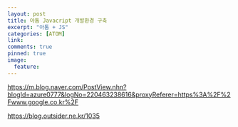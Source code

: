 ```yaml
---
layout: post
title: 아톰 Javacript 개발환경 구축
excerpt: "아톰 + JS"
categories: [ATOM]
link:
comments: true
pinned: true
image:
  feature:
---
```


https://m.blog.naver.com/PostView.nhn?blogId=azure0777&logNo=220463238616&proxyReferer=https%3A%2F%2Fwww.google.co.kr%2F

https://blog.outsider.ne.kr/1035
